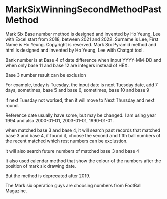 # MarkSixWinningSecondMethodPastMethod
Mark Six Base number method is designed and invented by Ho Yeung, Lee with Excel start from 2018, between 2021 and 2022. Surname is Lee, First Name is Ho Yeung. Copyright is reserved.
Mark Six Pyramid method and html is designed and invented by Ho Yeung, Lee with Chatgpt tool.

Bank number is at Base 4 of date difference when input YYYY-MM-DD and when only base 11 and base 12 are integers instead of HEX.

Base 3 number result can be exclusion

For example, today is Tuesday, the input date is next Tuesday date, add 7 days, sometimes, base 5 and base 6, sometimes, base 10 and base 9

if next Tuesday not worked, then it will move to Next Thursday and next round.

Reference date usually have some, but may be changed. I am using year 1994 and also 2000-01-01, 2003-01-01, 1990-01-01. 

when matched base 3 and base 4, it will search past records that matched base 3 and base 4, if found it, choose the second and fifth ball numbers of the recent matched which rest numbers can be exclustion.

it will also search future numbers of matched base 3 and base 4

It also used calendar method that show the colour of the numbers after the position of mark six drawing date.

But the method is deprecated after 2019.

The Mark six operation guys are choosing numbers from FootBall Magazine.
